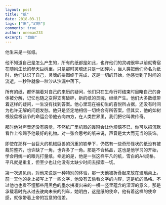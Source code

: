 ```yaml
---
layout: post
title: "纸"
date: 2018-03-11
tags: ["旧","幻想"]
comments: true
author: oneman233
excerpt: "自由"
---
```


他生来是一张纸。

他不知道自己是怎么产生的，所有的纸都是如此，也许他们的灵魂很早以前就寄宿在随风生长的参天巨树里，只是那时灵魂还只是一团碎片，当人类把他们命名为纸时，他们认识了自己，灵魂的拼图终于完成，这是一切的开始，他感觉到了时间的流逝，一秒钟就像一粒沙从沙漏中落下。

所有的纸，都怀揣着对自己的来历的疑问，他们只在生命行将结束时目睹自己的身体被分解，记忆也随之变得支离破碎，新的纸的灵魂，继续产生。他们大多数纸带着这样的疑问，一生没有找到答案。他心里现在被初生的喜悦所占据，还没有时间为也许无解的问题发愁。他只是坚定地相信一切终会有所答案。但其实，他的如树根般盘根错节的命运会带他去向四方，在人类世界里，我们把它叫做传奇。

那时他对声音还没有感觉，不然纸厂里机器的轰鸣会让他烦恼不已，你可以把沉默看作上帝赐予他最好的礼物。对一张会思考的纸来说，声音是太大而无当的装饰。

即使在那样一台巨大的机械巨兽的沉重的铁拳下，仍然有一些奇形怪状的纸没有被裁剪整齐，也许缺了一角，也许多了一角。那是不合格品，这也是他学习的开始，学会用统一的眼光打量纸。幸运的是，他是一张这样平凡的纸，雪白的A4规格。平凡就是重复，但至少也让他没有太缺少时间去探索一切。

第一次遇见雨，对他来说是一种特别的体验，那一天他被折叠起来放在玻璃桌上。前一天他的身上被写上了一些文字，他没有去偷看文字的内容，这是纸的品格。不过他也也看不懂那些用黑色的墨水拼凑出来的一横一竖里蕴含的深深的意义，那是承载着时光从过去驶向未来的列车，她明白，这是纸的使命，他有着这样的使命感，就像带着上帝的旨意的信差。